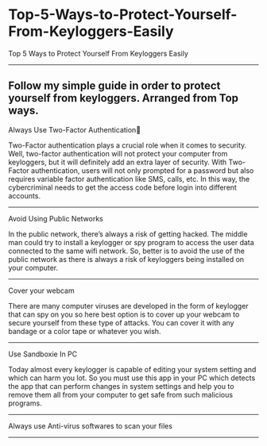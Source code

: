 # Top-5-Ways-to-Protect-Yourself-From-Keyloggers-Easily
Top 5 Ways to Protect Yourself From Keyloggers Easily

-----------------------------------------------------------
Follow my simple guide in order to protect yourself from keyloggers. Arranged from Top ways.
-----------------------------------------------------------

Always Use Two-Factor Authentication:key:

Two-Factor authentication plays a crucial role when it comes to security. Well, two-factor authentication will not protect your computer from keyloggers, but it will definitely add an extra layer of security. With Two-Factor authentication, users will not only prompted for a password but also requires variable factor authentication like SMS, calls, etc. In this way, the cybercriminal needs to get the access code before login into different accounts.

-----------------------------------------------------------

Avoid Using Public Networks

In the public network, there’s always a risk of getting hacked. The middle man could try to install a keylogger or spy program to access the user data connected to the same wifi network. So, better is to avoid the use of the public network as there is always a risk of keyloggers being installed on your computer.

-----------------------------------------------------------

Cover your webcam

There are many computer viruses are developed in the form of keylogger that can spy on you so here best option is to cover up your webcam to secure yourself from these type of attacks. You can cover it with any bandage or a color tape or whatever you wish.

-----------------------------------------------------------

Use Sandboxie In PC

Today almost every keylogger is capable of editing your system setting and which can harm you lot. So you must use this app in your PC which detects the app that can perform changes in system settings and help you to remove them all from your computer to get safe from such malicious programs.

-----------------------------------------------------------

Always use Anti-virus softwares to scan your files

-----------------------------------------------------------
